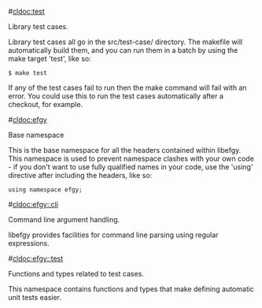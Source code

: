#<cldoc:test>

Library test cases.

Library test cases all go in the src/test-case/ directory. The makefile will
automatically build them, and you can run them in a batch by using the make
target 'test', like so:

    $ make test

If any of the test cases fail to run then the make command will fail with an
error. You could use this to run the test cases automatically after a checkout,
for example.

#<cldoc:efgy>

Base namespace

This is the base namespace for all the headers contained within libefgy. This
namespace is used to prevent namespace clashes with your own code - if you don't
want to use fully qualified names in your code, use the 'using' directive after
including the headers, like so:

    using namespace efgy;

#<cldoc:efgy::cli>

Command line argument handling.

libefgy provides facilities for command line parsing using regular expressions.

#<cldoc:efgy::test>

Functions and types related to test cases.

This namespace contains functions and types that make defining automatic unit
tests easier.


